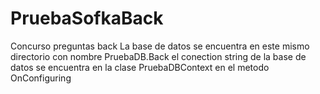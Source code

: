 # PruebaSofkaBack
Concurso preguntas back
La base de datos se encuentra en este mismo directorio con nombre PruebaDB.Back
el conection string de la base de datos se encuentra en la clase PruebaDBContext en el metodo OnConfiguring
